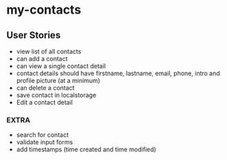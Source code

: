 # my-contacts

## User Stories
- view list of all contacts
- can add a contact
- can view a single contact detail
- contact details should have firstname, lastname, email, phone, intro and profile picture (at a minimum)
- can delete a contact
- save contact in localstorage
- Edit a contact detail
### EXTRA
- search for contact
- validate input forms
- add timestamps (time created and time modified)
